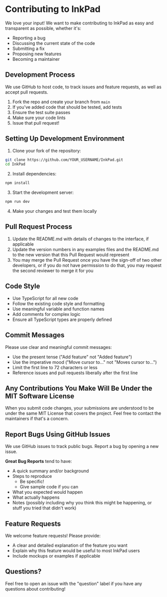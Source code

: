 # Contributing to InkPad

We love your input! We want to make contributing to InkPad as easy and transparent as possible, whether it's:

- Reporting a bug
- Discussing the current state of the code
- Submitting a fix
- Proposing new features
- Becoming a maintainer

## Development Process

We use GitHub to host code, to track issues and feature requests, as well as accept pull requests.

1. Fork the repo and create your branch from `main`
2. If you've added code that should be tested, add tests
3. Ensure the test suite passes
4. Make sure your code lints
5. Issue that pull request!

## Setting Up Development Environment

1. Clone your fork of the repository:
```bash
git clone https://github.com/YOUR_USERNAME/InkPad.git
cd InkPad
```

2. Install dependencies:
```bash
npm install
```

3. Start the development server:
```bash
npm run dev
```

4. Make your changes and test them locally

## Pull Request Process

1. Update the README.md with details of changes to the interface, if applicable
2. Update the version numbers in any examples files and the README.md to the new version that this Pull Request would represent
3. You may merge the Pull Request once you have the sign-off of two other developers, or if you do not have permission to do that, you may request the second reviewer to merge it for you

## Code Style

- Use TypeScript for all new code
- Follow the existing code style and formatting
- Use meaningful variable and function names
- Add comments for complex logic
- Ensure all TypeScript types are properly defined

## Commit Messages

Please use clear and meaningful commit messages:
- Use the present tense ("Add feature" not "Added feature")
- Use the imperative mood ("Move cursor to..." not "Moves cursor to...")
- Limit the first line to 72 characters or less
- Reference issues and pull requests liberally after the first line

## Any Contributions You Make Will Be Under the MIT Software License

When you submit code changes, your submissions are understood to be under the same MIT License that covers the project. Feel free to contact the maintainers if that's a concern.

## Report Bugs Using GitHub Issues

We use GitHub issues to track public bugs. Report a bug by opening a new issue.

**Great Bug Reports** tend to have:

- A quick summary and/or background
- Steps to reproduce
  - Be specific!
  - Give sample code if you can
- What you expected would happen
- What actually happens
- Notes (possibly including why you think this might be happening, or stuff you tried that didn't work)

## Feature Requests

We welcome feature requests! Please provide:

- A clear and detailed explanation of the feature you want
- Explain why this feature would be useful to most InkPad users
- Include mockups or examples if applicable

## Questions?

Feel free to open an issue with the "question" label if you have any questions about contributing!
